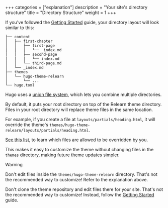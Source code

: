 +++
categories = ["explanation"]
description = "Your site's directory structure"
title = "Directory Structure"
weight = 1
+++

If you've followed the [Getting Started](introduction/quickstart) guide, your directory layout will look similar to this:

````plaintext
├── content
│   ├── first-chapter
│   │   ├── first-page
|   |   |   └── _index.md
│   │   ├── second-page
|   |   |   └── index.md
│   │   └── third-page.md
│   └── _index.md
├── themes
│   └── hugo-theme-relearn
│       └── ...
└── hugo.toml
````

Hugo uses a [union file system](https://gohugo.io/getting-started/directory-structure/#union-file-system), which lets you combine multiple directories.

By default, it puts your root directory on top of the Relearn theme directory. Files in your root directory will replace theme files in the same location.

For example, if you create a file at `layouts/partials/heading.html`, it will override the theme's `themes/hugo-theme-relearn/layouts/partials/heading.html`.

[See this list](configuration/customization/partials), to learn which files are allowed to be overridden by you.

This makes it easy to customize the theme without changing files in the `themes` directory, making future theme updates simpler.

> [!WARNING]
> Don't edit files inside the `themes/hugo-theme-relearn` directory. That's not the recommended way to customize! Refer to the explanation above.
>
> Don't clone the theme repository and edit files there for your site.  That's not the recommended way to customize! Instead, follow the [Getting Started](introduction/quickstart) guide.

